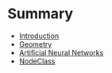 # Summary

* [Introduction](README.md)
* [Geometry](geometry.md)
* [Artificial Neural Networks](artificial-neural-networks.md)
* [NodeClass](nodeclass.md)

